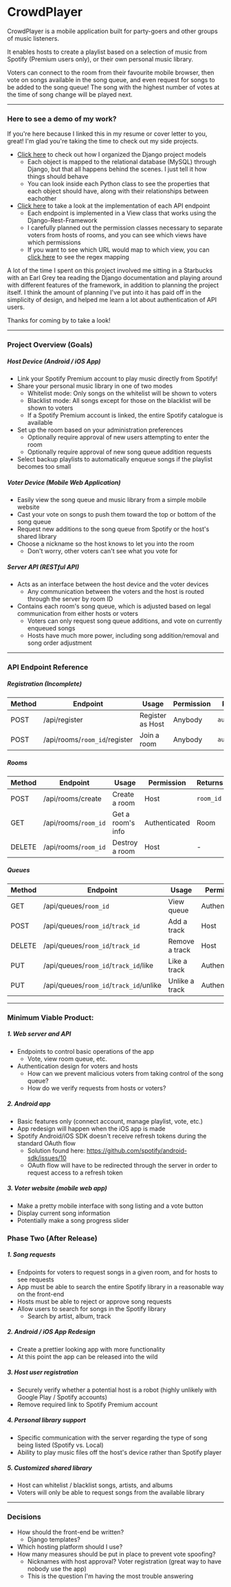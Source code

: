 # CrowdPlayer

CrowdPlayer is a mobile application built for party-goers and other groups of music listeners.

It enables hosts to create a playlist based on a selection of music from Spotify (Premium users only), or their own personal music library.

Voters can connect to the room from their favourite mobile browser, then vote on songs available in the song queue, and even request for songs to be added to the song queue! The song with the highest number of votes at the time of song change will be played next.

---
### Here to see a demo of my work?
If you're here because I linked this in my resume or cover letter to you, great! I'm glad you're taking the time to check out my side projects.

- [Click here](https://github.com/seaneganx/CrowdPlayer/blob/master/crowd_server/crowd_control/models.py) to check out how I organized the Django project models
	- Each object is mapped to the relational database (MySQL) through Django, but that all happens behind the scenes. I just tell it how things should behave
	- You can look inside each Python class to see the properties that each object should have, along with their relationships between eachother
- [Click here](https://github.com/seaneganx/CrowdPlayer/blob/master/crowd_server/crowd_control/views.py) to take a look at the implementation of each API endpoint
	- Each endpoint is implemented in a View class that works using the Django-Rest-Framework
	- I carefully planned out the permission classes necessary to separate voters from hosts of rooms, and you can see which views have which permissions
	- If you want to see which URL would map to which view, you can [click here](https://github.com/seaneganx/CrowdPlayer/blob/master/crowd_server/crowd_control/urls.py) to see the regex mapping

A lot of the time I spent on this project involved me sitting in a Starbucks with an Earl Grey tea reading the Django documentation and playing around with different features of the framework, in addition to planning the project itself. I think the amount of planning I've put into it has paid off in the simplicity of design, and helped me learn a lot about authentication of API users.

Thanks for coming by to take a look!

---
### Project Overview (Goals)

##### Host Device (Android / iOS App)
- Link your Spotify Premium account to play music directly from Spotify!
- Share your personal music library in one of two modes
	- Whitelist mode: Only songs on the whitelist will be shown to voters
	- Blacklist mode: All songs except for those on the blacklist will be shown to voters
	- If a Spotify Premium account is linked, the entire Spotify catalogue is available
- Set up the room based on your administration preferences
	- Optionally require approval of new users attempting to enter the room
	- Optionally require approval of new song queue addition requests
- Select backup playlists to automatically enqueue songs if the playlist becomes too small

##### Voter Device (Mobile Web Application)
- Easily view the song queue and music library from a simple mobile website
- Cast your vote on songs to push them toward the top or bottom of the song queue
- Request new additions to the song queue from Spotify or the host's shared library
- Choose a nickname so the host knows to let you into the room
	- Don't worry, other voters can't see what you vote for

##### Server API (RESTful API)
- Acts as an interface between the host device and the voter devices
	- Any communication between the voters and the host is routed through the server by room ID
- Contains each room's song queue, which is adjusted based on legal communication from either hosts or voters
	- Voters can only request song queue additions, and vote on currently enqueued songs
	- Hosts have much more power, including song addition/removal and song order adjustment

---
### API Endpoint Reference

##### Registration (Incomplete)
|  Method  |  Endpoint  |  Usage  |  Permission  |  Returns  |
| -------- | ---------- | ------- | ------------ |  -------- |
| POST | /api/register | Register as Host | Anybody | `auth_token` |
| POST | /api/rooms/`room_id`/register | Join a room | Anybody | `auth_token` |

##### Rooms
|  Method  |  Endpoint  |  Usage  |  Permission  |  Returns  |
| -------- | ---------- | ------- | ------------ |  -------- |
| POST | /api/rooms/create | Create a room | Host | `room_id` |
| GET | /api/rooms/`room_id` | Get a room's info | Authenticated | Room |
| DELETE | /api/rooms/`room_id` | Destroy a room | Host | - |

##### Queues
|  Method  |  Endpoint  |  Usage  |  Permission  |  Returns  |
| -------- | ---------- | ------- | ------------ |  -------- |
| GET | /api/queues/`room_id` | View queue | Authenticated | Tracks |
| POST | /api/queues/`room_id`/`track_id` | Add a track | Host | Track |
| DELETE | /api/queues/`room_id`/`track_id` | Remove a track | Host | - |
| PUT | /api/queues/`room_id`/`track_id`/like | Like a track | Authenticated | Track |
| PUT | /api/queues/`room_id`/`track_id`/unlike | Unlike a track | Authenticated | Track |


---
### Minimum Viable Product:

##### 1. Web server and API
- Endpoints to control basic operations of the app
	- Vote, view room queue, etc.
- Authentication design for voters and hosts
	- How can we prevent malicious voters from taking control of the song queue?
	- How do we verify requests from hosts or voters?

##### 2. Android app
- Basic features only (connect account, manage playlist, vote, etc.)
- App redesign will happen when the iOS app is made
- Spotify Android/iOS SDK doesn't receive refresh tokens during the standard OAuth flow
	- Solution found here: https://github.com/spotify/android-sdk/issues/10
	- OAuth flow will have to be redirected through the server in order to request access to a refresh token

##### 3. Voter website (mobile web app)
- Make a pretty mobile interface with song listing and a vote button
- Display current song information
- Potentially make a song progress slider

### Phase Two (After Release)

##### 1. Song requests
- Endpoints for voters to request songs in a given room, and for hosts to see requests
- App must be able to search the entire Spotify library in a reasonable way on the front-end
- Hosts must be able to reject or approve song requests
- Allow users to search for songs in the Spotify library
	- Search by artist, album, track

##### 2. Android / iOS App Redesign
- Create a prettier looking app with more functionality
- At this point the app can be released into the wild

##### 3. Host user registration
- Securely verify whether a potential host is a robot (highly unlikely with Google Play / Spotify accounts)
- Remove required link to Spotify Premium account

##### 4. Personal library support
- Specific communication with the server regarding the type of song being listed (Spotify vs. Local)
- Ability to play music files off the host's device rather than Spotify player

##### 5. Customized shared library
- Host can whitelist / blacklist songs, artists, and albums
- Voters will only be able to request songs from the available library

---
### Decisions
- How should the front-end be written?
	- Django templates?
- Which hosting platform should I use?
- How many measures should be put in place to prevent vote spoofing?
	- Nicknames with host approval? Voter registration (great way to have nobody use the app)
	- This is the question I'm having the most trouble answering
